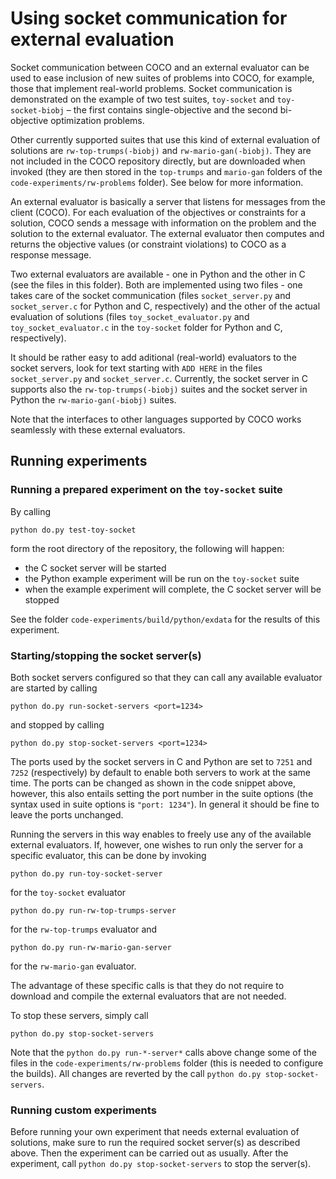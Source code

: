 # Using socket communication for external evaluation 

Socket communication between COCO and an external evaluator can be used to ease inclusion 
of new suites of problems into COCO, for example, those that implement real-world problems. 
Socket communication is demonstrated on the example of two test suites, `toy-socket` and 
`toy-socket-biobj` – the first contains single-objective and the second bi-objective optimization problems.

Other currently supported suites that use this kind of external evaluation of
solutions are `rw-top-trumps(-biobj)` and `rw-mario-gan(-biobj)`. They are not included in the
COCO repository directly, but are downloaded when invoked (they are then stored in the
`top-trumps` and `mario-gan` folders of the `code-experiments/rw-problems` folder).
See below for more information.

An external evaluator is basically a server that listens for messages
from the client (COCO). For each evaluation of the objectives or constraints
for a solution, COCO sends a message with information
on the problem and the solution to the external evaluator. The external evaluator then 
computes and returns the objective values (or constraint violations) to COCO as a response message.

Two external evaluators are available - one in Python and the other in C (see the files
in this folder). Both are implemented using two files - one takes care of the socket 
communication (files `socket_server.py` and `socket_server.c` for Python and C, respectively) 
and the other of the actual evaluation of solutions (files `toy_socket_evaluator.py` and 
`toy_socket_evaluator.c` in the `toy-socket` folder for Python and C, respectively). 

It should be rather easy to add aditional (real-world) evaluators to the socket servers, 
look for text starting with `ADD HERE` in the files `socket_server.py` and `socket_server.c`.
Currently, the socket server in C supports also the `rw-top-trumps(-biobj)` suites and the socket
server in Python the `rw-mario-gan(-biobj)` suites.

Note that the interfaces to other languages supported by COCO works seamlessly with these external
evaluators.

## Running experiments

### Running a prepared experiment on the `toy-socket` suite

By calling

````
python do.py test-toy-socket
````

form the root directory of the repository, the following will happen:
- the C socket server will be started
- the Python example experiment will be run on the `toy-socket` suite
- when the example experiment will complete, the C socket server will be stopped

See the folder `code-experiments/build/python/exdata` for the results of this experiment.

### Starting/stopping the socket server(s)

Both socket servers configured so that they can call any available evaluator are started by calling

````
python do.py run-socket-servers <port=1234>
````

and stopped by calling

````
python do.py stop-socket-servers <port=1234>
````

The ports used by the socket servers in C and Python are set to `7251` and `7252` (respectively)
by default to enable both servers to work at the same time. The ports can be changed as shown
in the code snippet above, however, this also entails setting the port number in the suite
options (the syntax used in suite options is `"port: 1234"`). In general it should be fine to leave
the ports unchanged.

Running the servers in this way enables to freely use any of the available external evaluators.
If, however, one wishes to run only the server for a specific evaluator, this can be done by invoking

````
python do.py run-toy-socket-server
````
for the `toy-socket` evaluator

````
python do.py run-rw-top-trumps-server
````
for the `rw-top-trumps` evaluator and

````
python do.py run-rw-mario-gan-server
````
for the `rw-mario-gan` evaluator.

The advantage of these specific calls is that they do not require to download and compile the external evaluators
that are not needed.

To stop these servers, simply call
````
python do.py stop-socket-servers
````

Note that the `python do.py run-*-server*` calls above change some of the files in the `code-experiments/rw-problems` folder
(this is needed to configure the builds). All changes are reverted by the call `python do.py stop-socket-servers`.

### Running custom experiments

Before running your own experiment that needs external evaluation of solutions, make sure to
run the required socket server(s) as described above. Then the experiment can be carried out as
usually. After the experiment, call `python do.py stop-socket-servers` to stop the server(s).
